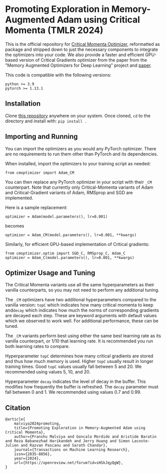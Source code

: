 # Promoting Exploration in Memory-Augmented Adam using Critical Momenta (TMLR 2024)

This is the official repository for [Critical Momenta Optimizer](https://openreview.net/forum?id=sHSkJqyQgW), reformatted as package and stripped down to just the necessary components to integrate the optimizers into your code.
We also provide a faster and efficient GPU-based version of Critical Gradients optimizer from the paper from the "Memory Augmented Optimizers for Deep Learning" project and [paper](https://arxiv.org/abs/2106.10708).


This code is compatible with the following versions:

```
python >= 3.9
pytorch >= 1.13.1
```

## Installation

Clone [this repository](https://github.com/chandar-lab/CMOptimizer) anywhere on your system. Once cloned, `cd` to the directory and install with: `pip install .`

## Importing and Running

You can import the optimizers as you would any PyTorch optimizer. There are no requirements to run them other than PyTorch and its dependencies.

When installed, import the optimizers to your training script as needed:

```
from cmoptimizer import Adam_CM
```

You can then replace any PyTorch optimizer in your script with their `_CM` counterpart. Note that currently only Critical-Momenta variants of Adam and Critical-Gradient variants of Adam, RMSprop and SGD are implemented.

Here is a sample replacement:

```
optimizer = Adam(model.parameters(), lr=0.001)
```

becomes

```
optimizer = Adam_CM(model.parameters(), lr=0.001, **kwargs)
```

Similarly, for efficient GPU-based implementation of Critical gradients:  

```
from cmoptimizer.optim import SGD_C, RMSprop_C, Adam_C
optimizer = Adam_C(model.parameters(), lr=0.001, **kwargs)
```

## Optimizer Usage and Tuning

The Critical Momenta variants use all the same hyperparameters as their vanilla counterparts, so you may not need to perform any additional tuning.

The `_CM` optimizers have two additional hyperparameters compared to the vanilla version: `topC` which indicates how many critical momenta to keep and`decay` which indicates how much the norms of corresponding gradients are decayed each step. These are keyword arguments with default values which we observed to work well. For additional performance, these can be tuned.

The `_CM` variants perform best using either the same best learning rate as its vanilla counterpart, or 1/10 that learning rate. It is recommended you run both learning rates to compare.

Hyperparameter  `topC` determines how many critical gradients are stored and thus how much memory is used. Higher `topC` usually result in longer training times. Good `topC` values usually fall between 5 and 20. We recommended using values 5, 10, and 20.

Hyperparameter `decay` indicates the level of decay in the buffer. This modifies how frequently the buffer is refreshed. The `decay` parameter must fall between 0 and 1. We recommended using values 0.7 and 0.99.

## Citation
```
@article{
    malviya2024promoting,
    title={Promoting Exploration in Memory-Augmented Adam using Critical Momenta},
    author={Pranshu Malviya and Goncalo Mordido and Aristide Baratin and Reza Babanezhad Harikandeh and Jerry Huang and Simon Lacoste-Julien and Razvan Pascanu and Sarath Chandar},
    journal={Transactions on Machine Learning Research},
    issn={2835-8856},
    year={2024},
    url={https://openreview.net/forum?id=sHSkJqyQgW},
}
```

